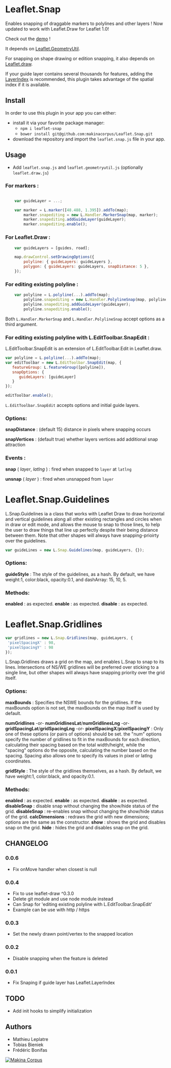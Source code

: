 Leaflet.Snap
============

Enables snapping of draggable markers to polylines and other layers ! Now updated to work with Leaflet.Draw for Leaflet 1.0!

Check out the [demo](https://makinacorpus.github.io/Leaflet.Snap/) !


It depends on [Leaflet.GeometryUtil](https://github.com/makinacorpus/Leaflet.GeometryUtil).

For snapping on shape drawing or edition snapping, it also depends on [Leaflet.draw](https://github.com/Leaflet/Leaflet.draw).

If your guide layer contains several thousands for features, adding the [LayerIndex](https://github.com/makinacorpus/Leaflet.LayerIndex) is recommended, this plugin takes advantage of the spatial index if it is available.

Install
-----
In order to use this plugin in your app you can either:
* install it via your favorite package manager:
    * `npm i leaflet-snap`
    * `bower install git@github.com:makinacorpus/Leaflet.Snap.git`
* download the repository and import the `leaflet.snap.js` file in your app.

Usage
-----

* Add `leaflet.snap.js` and `leaflet.geometryutil.js` (optionally `leaflet.draw.js`)

### For markers :

```javascript

    var guideLayer = ...;

    var marker = L.marker([48.488, 1.395]).addTo(map);
        marker.snapediting = new L.Handler.MarkerSnap(map, marker);
        marker.snapediting.addGuideLayer(guideLayer);
        marker.snapediting.enable();
```

### For Leaflet.Draw :

```javascript
    var guideLayers = [guides, road];

    map.drawControl.setDrawingOptions({
        polyline: { guideLayers: guideLayers },
        polygon: { guideLayers: guideLayers, snapDistance: 5 },
    });
```

### For editing existing polyline :

```javascript
    var polyline = L.polyline(...).addTo(map);
        polyline.snapediting = new L.Handler.PolylineSnap(map, polyline);
        polyline.snapediting.addGuideLayer(guideLayer);
        polyline.snapediting.enable();
```

Both `L.Handler.MarkerSnap` and `L.Handler.PolylineSnap` accept options as a third
argument.

### For editing existing polyline with L.EditToolbar.SnapEdit :

L.EditToolbar.SnapEdit is an extension of L.EditToolbar.Edit in Leaflet.draw.

```javascript
var polyline = L.polyline(...).addTo(map);
var editToolbar = new L.EditToolbar.SnapEdit(map, {
   featureGroup: L.featureGroup([polyline]),
   snapOptions: {
      guideLayers: [guideLayer]
   }
});

editToolbar.enable();
```

`L.EditToolbar.SnapEdit` accepts options and initial guide layers.  

### Options:

**snapDistance** : (default 15) distance in pixels where snapping occurs

**snapVertices** : (default true) whether layers vertices add additional snap attraction

### Events :

**snap** ( _layer_, _latlng_ ) : fired when snapped to ``layer`` at ``latlng``

**unsnap** ( _layer_ ) : fired when unsnapped from ``layer``


Leaflet.Snap.Guidelines
============

L.Snap.Guidelines ia a class that works with Leaflet Draw to draw horizontal and vertical guidelines along all other existing rectangles and circles when in draw or edit mode, and allows the mouse to snap to those lines, to help the user to draw things that line up perfectly despite their being distance between them. Note that other shapes will always have snapping-prioirty over the guidelines.

```javascript
var guideLines = new L.Snap.Guidelines(map, guideLayers, {});
```

### Options:

**guideStyle** : The style of the guidelines, as a hash. By default, we have weight:1, color:black, opacity:0.1, and dashArray: 15, 10, 5.
    
### Methods:

**enabled** : as expected.
**enable** :  as expected.
**disable** :  as expected.


Leaflet.Snap.Gridlines
============

```javascript
var gridlines = new L.Snap.Gridlines(map, guideLayers, {
 'pixelSpacingX' : 98,
 'pixelSpacingY' : 98
});
```
    
L.Snap.Gridlines draws a grid on the map, and enables L.Snap to snap to its lines. Intersections of NS/WE gridlines will be preferred over sticking to a single line, but other shapes will always have snapping priority over the grid itself. 

### Options:
            
**maxBounds** : Specifies the NSWE bounds for the gridlines. If the maxBounds option is not set, the maxBounds on the map itself is used by default.

**numGridlines** -or- **numGridlinesLat**/**numGridlinesLng** -or- **gridSpacingLat**/**gridSpacingLng** -or- **pixelSpacingX**/**pixelSpacingY** : Only one of these options (or pairs of options) should be set. the "num" options specify the number of gridlines to fit in the maxBounds for each direction, calculating their spacing based on the total width/height, while the "spacing" options do the opposite, calculating the number based on the spacing. Spacing also allows one to specify its values in pixel or latlng coordinates.
    
**gridStyle** : The style of the gridlines themselves, as a hash. By default, we have weight:1, color:black, and opacity:0.1.
    
### Methods:

**enabled** : as expected.
**enable** :  as expected.
**disable** :  as expected.
**disableSnap** : disable snap without changing the show/hide status of the grid.
**disableSnap** : re-enables snap without changing the show/hide status of the grid.
**calcDimensions** : redraws the grid with new dimensions; options are the same as the constructor.
**show** : shows the grid and disables snap on the grid.
**hide** : hides the grid and disables snap on the grid.

CHANGELOG
---------

### 0.0.6
* Fix onMove handler when closest is null

### 0.0.4

* Fix to use leaflet-draw ^0.3.0
* Delete git module and use node module instead
* Can Snap for 'editing existing polyline with L.EditToolbar.SnapEdit' 
* Example can be use with http / https

### 0.0.3

* Set the newly drawn point/vertex to the snapped location

### 0.0.2

* Disable snapping when the feature is deleted

### 0.0.1

* Fix Snaping if guide layer has Leaflet.LayerIndex


TODO
----

* Add init hooks to simplify initialization

Authors
-------

* Mathieu Leplatre
* Tobias Bieniek
* Frédéric Bonifas

[![Makina Corpus](http://depot.makina-corpus.org/public/logo.gif)](http://makinacorpus.com)
